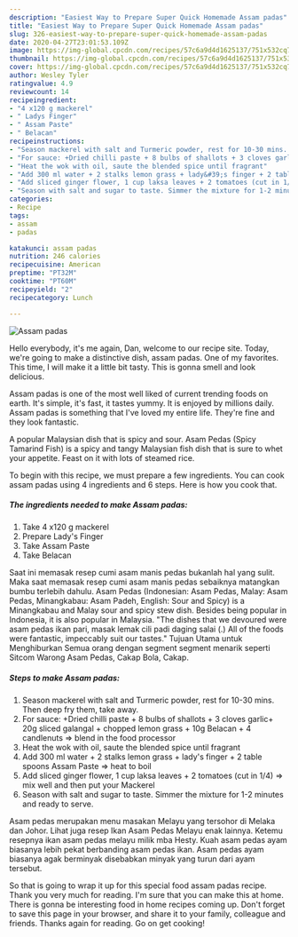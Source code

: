 ```yaml
---
description: "Easiest Way to Prepare Super Quick Homemade Assam padas"
title: "Easiest Way to Prepare Super Quick Homemade Assam padas"
slug: 326-easiest-way-to-prepare-super-quick-homemade-assam-padas
date: 2020-04-27T23:01:53.109Z
image: https://img-global.cpcdn.com/recipes/57c6a9d4d1625137/751x532cq70/assam-padas-recipe-main-photo.jpg
thumbnail: https://img-global.cpcdn.com/recipes/57c6a9d4d1625137/751x532cq70/assam-padas-recipe-main-photo.jpg
cover: https://img-global.cpcdn.com/recipes/57c6a9d4d1625137/751x532cq70/assam-padas-recipe-main-photo.jpg
author: Wesley Tyler
ratingvalue: 4.9
reviewcount: 14
recipeingredient:
- "4 x120 g mackerel"
- " Ladys Finger"
- " Assam Paste"
- " Belacan"
recipeinstructions:
- "Season mackerel with salt and Turmeric powder, rest for 10-30 mins. Then deep fry them, take away."
- "For sauce: +Dried chilli paste + 8 bulbs of shallots + 3 cloves garlic+ 20g sliced galangal + chopped lemon grass + 10g Belacan + 4 candlenuts =&gt; blend in the food processor"
- "Heat the wok with oil, saute the blended spice until fragrant"
- "Add 300 ml water + 2 stalks lemon grass + lady&#39;s finger + 2 table spoons Assam Paste =&gt; heat to boil"
- "Add sliced ginger flower, 1 cup laksa leaves + 2 tomatoes (cut in 1/4) =&gt; mix well and then put your Mackerel"
- "Season with salt and sugar to taste. Simmer the mixture for 1-2 minutes and ready to serve."
categories:
- Recipe
tags:
- assam
- padas

katakunci: assam padas 
nutrition: 246 calories
recipecuisine: American
preptime: "PT32M"
cooktime: "PT60M"
recipeyield: "2"
recipecategory: Lunch

---
```



![Assam padas](https://img-global.cpcdn.com/recipes/57c6a9d4d1625137/751x532cq70/assam-padas-recipe-main-photo.jpg)

Hello everybody, it's me again, Dan, welcome to our recipe site. Today, we're going to make a distinctive dish, assam padas. One of my favorites. This time, I will make it a little bit tasty. This is gonna smell and look delicious.

Assam padas is one of the most well liked of current trending foods on earth. It's simple, it's fast, it tastes yummy. It is enjoyed by millions daily. Assam padas is something that I've loved my entire life. They're fine and they look fantastic.

A popular Malaysian dish that is spicy and sour. Asam Pedas (Spicy Tamarind Fish) is a spicy and tangy Malaysian fish dish that is sure to whet your appetite. Feast on it with lots of steamed rice.


To begin with this recipe, we must prepare a few ingredients. You can cook assam padas using 4 ingredients and 6 steps. Here is how you cook that.

<!--inarticleads1-->

##### The ingredients needed to make Assam padas:

1. Take 4 x120 g mackerel
1. Prepare  Lady&#39;s Finger
1. Take  Assam Paste
1. Take  Belacan


Saat ini memasak resep cumi asam manis pedas bukanlah hal yang sulit. Maka saat memasak resep cumi asam manis pedas sebaiknya matangkan bumbu terlebih dahulu. Asam Pedas (Indonesian: Asam Pedas, Malay: Asam Pedas, Minangkabau: Asam Padeh, English: Sour and Spicy) is a Minangkabau and Malay sour and spicy stew dish. Besides being popular in Indonesia, it is also popular in Malaysia. &#34;The dishes that we devoured were asam pedas ikan pari, masak lemak cili padi daging salai (.) All of the foods were fantastic, impeccably suit our tastes.&#34; Tujuan Utama untuk Menghiburkan Semua orang dengan segment segment menarik seperti Sitcom Warong Asam Pedas, Cakap Bola, Cakap. 

<!--inarticleads2-->

##### Steps to make Assam padas:

1. Season mackerel with salt and Turmeric powder, rest for 10-30 mins. Then deep fry them, take away.
1. For sauce: +Dried chilli paste + 8 bulbs of shallots + 3 cloves garlic+ 20g sliced galangal + chopped lemon grass + 10g Belacan + 4 candlenuts =&gt; blend in the food processor
1. Heat the wok with oil, saute the blended spice until fragrant
1. Add 300 ml water + 2 stalks lemon grass + lady&#39;s finger + 2 table spoons Assam Paste =&gt; heat to boil
1. Add sliced ginger flower, 1 cup laksa leaves + 2 tomatoes (cut in 1/4) =&gt; mix well and then put your Mackerel
1. Season with salt and sugar to taste. Simmer the mixture for 1-2 minutes and ready to serve.


Asam pedas merupakan menu masakan Melayu yang tersohor di Melaka dan Johor. Lihat juga resep Ikan Asam Pedas Melayu enak lainnya. Ketemu resepnya ikan asam pedas melayu milik mba Hesty. Kuah asam pedas ayam biasanya lebih pekat berbanding asam pedas ikan. Asam pedas ayam biasanya agak berminyak disebabkan minyak yang turun dari ayam tersebut. 

So that is going to wrap it up for this special food assam padas recipe. Thank you very much for reading. I'm sure that you can make this at home. There is gonna be interesting food in home recipes coming up. Don't forget to save this page in your browser, and share it to your family, colleague and friends. Thanks again for reading. Go on get cooking!
